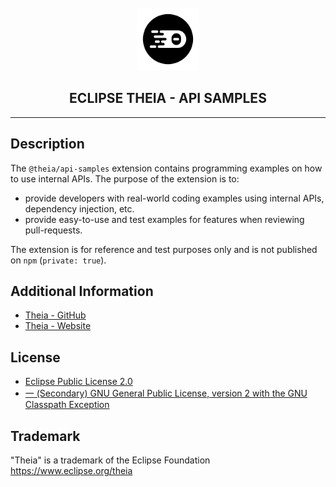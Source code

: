 <div align='center'>

<br />

<img src='https://raw.githubusercontent.com/eclipse-theia/theia/master/logo/theia.svg?sanitize=true' alt='theia-ext-logo' width='100px' />

<h2>ECLIPSE THEIA - API SAMPLES</h2>

<hr />

</div>

## Description

The `@theia/api-samples` extension contains programming examples on how to use internal APIs.
The purpose of the extension is to:
- provide developers with real-world coding examples using internal APIs, dependency injection, etc.
- provide easy-to-use and test examples for features when reviewing pull-requests.

The extension is for reference and test purposes only and is not published on `npm` (`private: true`).

## Additional Information

- [Theia - GitHub](https://github.com/eclipse-theia/theia)
- [Theia - Website](https://theia-ide.org/)

## License

- [Eclipse Public License 2.0](http://www.eclipse.org/legal/epl-2.0/)
- [一 (Secondary) GNU General Public License, version 2 with the GNU Classpath Exception](https://projects.eclipse.org/license/secondary-gpl-2.0-cp)

## Trademark
"Theia" is a trademark of the Eclipse Foundation
https://www.eclipse.org/theia
